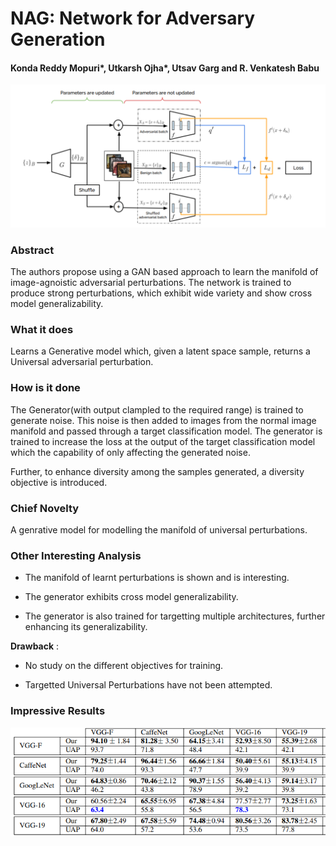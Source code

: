 # NAG: Network for Adversary Generation

#### Konda Reddy Mopuri*, Utkarsh Ojha*, Utsav Garg and R. Venkatesh Babu

<p align="center">
  <img src="img/nag.png" style= "max-height:400; width: auto;" title="Network for Adversary Generation">
</p>

### Abstract
The authors propose using a GAN based approach to learn the manifold of image-agnoistic adversarial perturbations. The network is trained to produce strong perturbations, which exhibit wide variety and show cross model generalizability.

### What it does
Learns a Generative model which, given a latent space sample, returns a Universal adversarial perturbation.

### How is it done
The Generator(with output clampled to the required range) is trained to generate noise. This noise is then added to images from the normal image manifold and passed through a target classification model. The generator is trained to increase the loss at the output of the target classification model which the capability of only affecting the generated noise.

Further, to enhance diversity among the samples generated, a diversity objective is introduced. 

### Chief Novelty

A genrative model for modelling the manifold of universal perturbations.

### Other Interesting Analysis

* The manifold of learnt perturbations is shown and is interesting.

* The generator exhibits cross model generalizability.

* The generator is also trained for targetting multiple architectures, further enhancing its generalizability. 

**Drawback** :  

* No study on the different objectives for training. 

* Targetted Universal Perturbations have not been attempted.


### Impressive Results


<p align="center">
  <img src="img/nag_table.png" style= "max-height:400; width: auto;" title="NAG table">
</p>
